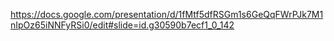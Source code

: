 https://docs.google.com/presentation/d/1fMtf5dfRSGm1s6GeQqFWrPJk7M1nIpOz65iNNFyRSi0/edit#slide=id.g30590b7ecf1_0_142
